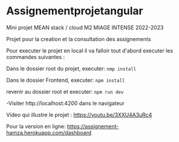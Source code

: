 # Assignementprojetangular

Mini projet MEAN stack / cloud M2 MIAGE INTENSE 2022-2023


Projet pour la creation et la consultation des assignements

Pour executer le projet en local il va falloir tout d'abord executer les commandes suivantes :     

Dans le dossier root du projet, executer: `nmp install`    

Dans le dossier Frontend, executer: `npm install`    

revenir au dossier root et executer: `npm run dev`

-Visiter http://localhost:4200 dans le navigateur


Video qui illustre le projet : https://youtu.be/3XXU4A3uRc4

Pour la version en ligne: https://assignement-hamza.herokuapp.com/dashboard

